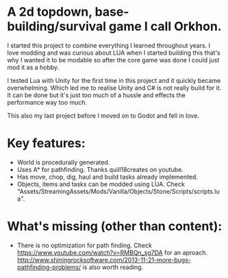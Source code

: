 # A 2d topdown, base-building/survival game I call Orkhon.

  I started this project to combine everything I learned throughout years. I love modding and was curious about LUA when I started building this that's why I wanted it to be modable so after the core game was done I could just mod it as a hobby. 
  
  I tested Lua with Unity for the first time in this project and it quickly became overwhelming.
Which led me to realise Unity and C# is not really build for it. It can be done but it's just too much of a hussle and effects the performance way too much.
  
  This also my last project before I moved on to Godot and fell in love.


# Key features:
 - World is procedurally generated.
 - Uses A* for pathfinding. Thanks quill18creates on youtube.
 - Has move, chop, dig, haul and build tasks already implemented.
 - Objects, items and tasks can be modded using LUA. Check "Assets/StreamingAssets/Mods/Vanilla/Objects/Stone/Scripts/scripts.lua".

# What's missing (other than content):
 - There is no optimization for path finding. Check https://www.youtube.com/watch?v=RMBQn_sg7DA for an aproach. http://www.shiningrocksoftware.com/2013-11-21-more-bugs-pathfinding-problems/ is also worth reading.
